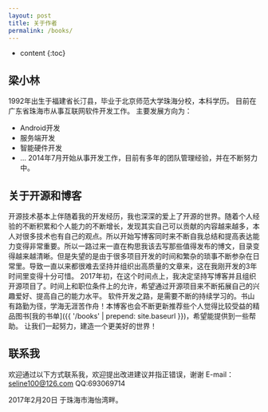 ```yaml
---
layout: post
title: 关于作者
permalink: /books/
---
```


* content
{:toc}


梁小林
-----------------------------------------------------------------

1992年出生于福建省长汀县，毕业于北京师范大学珠海分校，本科学历。
目前在广东省珠海市从事互联网软件开发工作。
主要发展方向为：
+ Android开发
+ 服务端开发
+ 智能硬件开发
+ ...
2014年7月开始从事开发工作，目前有多年的团队管理经验，并在不断努力中。

关于开源和博客
-----------------------------------------------------------------
开源技术基本上伴随着我的开发经历，我也深深的爱上了开源的世界。随着个人经验的不断积累和个人能力的不断增长，发现其实自己可以贡献的内容越来越多，本人对很多技术也有自己的观点。所以开始写博客同时来不断自我总结和提高表达能力变得非常重要。所以一路过来一直在构思我该去写那些值得发布的博文，目录变得越来越清晰。但是失望的是由于很多项目开发的时间和繁杂的琐事不断参杂在日常里。导致一直以来都很难去坚持并组织出高质量的文章来，这在我刚开发的3年时间里变得十分可惜。
2017年初，在这个时间点上，我决定坚持写博客并且组织开源项目了。时间上和职位条件上的允许，希望通过开源项目来不断拓展自己的兴趣爱好、提高自己的能力水平。
软件开发之路，是需要不断的持续学习的。书山有路勤为径，学海无涯苦作舟！本博客也会不断更新推荐些个人觉得比较受益的精品图书[我的书单]({{ '/books' | prepend: site.baseurl }})，希望能提供到一些帮助。
让我们一起努力，建造一个更美好的世界！

联系我
-----------------------------------------------------------------
欢迎通过以下方式联系我，欢迎提出改进建议并指正错误，谢谢
E-mail：seline100@126.com
QQ:693069714


2017年2月20日 于珠海市海怡湾畔。                  